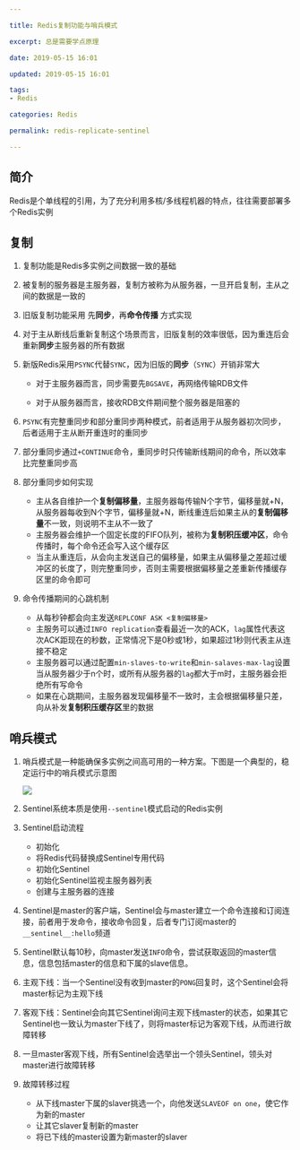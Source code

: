 ```yaml
---

title: Redis复制功能与哨兵模式

excerpt: 总是需要学点原理

date: 2019-05-15 16:01

updated: 2019-05-15 16:01

tags:
- Redis

categories: Redis

permalink: redis-replicate-sentinel

---
```


## 简介

Redis是个单线程的引用，为了充分利用多核/多线程机器的特点，往往需要部署多个Redis实例



## 复制

1. 复制功能是Redis多实例之间数据一致的基础

2. 被复制的服务器是主服务器，复制方被称为从服务器，一旦开启复制，主从之间的数据是一致的

3. 旧版复制功能采用 先**同步**，再**命令传播** 方式实现

4. 对于主从断线后重新复制这个场景而言，旧版复制的效率很低，因为重连后会重新**同步**主服务器的所有数据

5. 新版Redis采用`PSYNC`代替`SYNC`，因为旧版的**同步**（`SYNC`）开销非常大

   - 对于主服务器而言，同步需要先`BGSAVE`，再网络传输RDB文件

   - 对于从服务器而言，接收RDB文件期间整个服务器是阻塞的

5. `PSYNC`有完整重同步和部分重同步两种模式，前者适用于从服务器初次同步，后者适用于主从断开重连时的重同步
6. 部分重同步通过`+CONTINUE`命令，重同步时只传输断线期间的命令，所以效率比完整重同步高
7. 部分重同步如何实现
   - 主从各自维护一个**复制偏移量**，主服务器每传输N个字节，偏移量就+N，从服务器每收到N个字节，偏移量就+N，断线重连后如果主从的**复制偏移量**不一致，则说明不主从不一致了
   - 主服务器会维护一个固定长度的FIFO队列，被称为**复制积压缓冲区**，命令传播时，每个命令还会写入这个缓存区
   - 当主从重连后，从会向主发送自己的偏移量，如果主从偏移量之差超过缓冲区的长度了，则完整重同步，否则主需要根据偏移量之差重新传播缓存区里的命令即可
8. 命令传播期间的心跳机制
   - 从每秒钟都会向主发送`REPLCONF ASK <复制偏移量>`
   - 主服务可以通过`INFO replication`查看最近一次的ACK，`lag`属性代表这次ACK距现在的秒数，正常情况下是0秒或1秒，如果超过1秒则代表主从连接不稳定
   - 主服务器可以通过配置`min-slaves-to-write`和`min-salaves-max-lag`设置当从服务器少于n个时，或所有从服务器的`lag`都大于m时，主服务器会拒绝所有写命令
   - 如果在心跳期间，主服务器发现偏移量不一致时，主会根据偏移量只差，向从补发**复制积压缓存区**里的数据



## 哨兵模式

1. 哨兵模式是一种能确保多实例之间高可用的一种方案。下图是一个典型的，稳定运行中的哨兵模式示意图

   ![](/images/redis-replicate-sentinel-01.png)

2. Sentinel系统本质是使用`--sentinel`模式启动的Redis实例
3. Sentinel启动流程
   - 初始化
   - 将Redis代码替换成Sentinel专用代码
   - 初始化Sentinel
   - 初始化Sentinel监视主服务器列表
   - 创建与主服务器的连接
4. Sentinel是master的客户端，Sentinel会与master建立一个命令连接和订阅连接，前者用于发命令，接收命令回复，后者专门订阅master的`__sentinel__:hello`频道

5. Sentinel默认每10秒，向master发送`INFO`命令，尝试获取返回的master信息，信息包括master的信息和下属的slave信息。

6. 主观下线：当一个Sentinel没有收到master的`PONG`回复时，这个Sentinel会将master标记为主观下线

7. 客观下线：Sentinel会向其它Sentinel询问主观下线master的状态，如果其它Sentinel也一致认为master下线了，则将master标记为客观下线，从而进行故障转移
8. 一旦master客观下线，所有Sentinel会选举出一个领头Sentinel，领头对master进行故障转移
9. 故障转移过程
   - 从下线master下属的slaver挑选一个，向他发送`SLAVEOF on one`，使它作为新的master
   - 让其它slaver复制新的master
   - 将已下线的master设置为新master的slaver